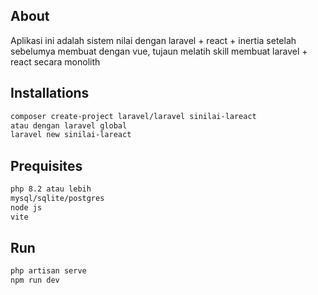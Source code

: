 ## About

<p>Aplikasi ini adalah sistem nilai dengan laravel + react + inertia setelah sebelumya membuat dengan vue, tujaun melatih skill membuat laravel + react secara monolith</p>

## Installations

```bash
composer create-project laravel/laravel sinilai-lareact
atau dengan laravel global
laravel new sinilai-lareact

```

## Prequisites

```bash
php 8.2 atau lebih
mysql/sqlite/postgres
node js
vite

```

## Run

```bash
php artisan serve
npm run dev

```